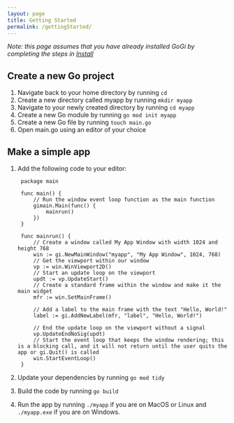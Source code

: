 ```yaml
---
layout: page
title: Getting Started
permalink: /gettingStarted/
---
```


_Note: this page assumes that you have already installed GoGi by completing the steps in [Install](/install)_

## Create a new Go project

1. Navigate back to your home directory by running `cd`
2. Create a new directory called myapp by running `mkdir myapp`
3. Navigate to your newly created directory by running `cd myapp`
4. Create a new Go module by running `go mod init myapp`
5. Create a new Go file by running `touch main.go`
6. Open main.go using an editor of your choice

## Make a simple app

1. Add the following code to your editor:

        package main

        func main() {
            // Run the window event loop function as the main function
            gimain.Main(func() {
                mainrun()
            })
        }

        func mainrun() {
            // Create a window called My App Window with width 1024 and height 768
            win := gi.NewMainWindow("myapp", "My App Window", 1024, 768)
            // Get the viewport within our window
            vp := win.WinViewport2D()
            // Start an update loop on the viewport
            updt := vp.UpdateStart()
            // Create a standard frame within the window and make it the main widget
            mfr := win.SetMainFrame()

            // Add a label to the main frame with the text "Hello, World!"
            label := gi.AddNewLabel(mfr, "label", "Hello, World!")

            // End the update loop on the viewport without a signal
            vp.UpdateEndNoSig(updt)
            // Start the event loop that keeps the window rendering; this is a blocking call, and it will not return until the user quits the app or gi.Quit() is called
            win.StartEventLoop()
        }

2. Update your dependencies by running `go mod tidy`
3. Build the code by running `go build`
4. Run the app by running `./myapp` if you are on MacOS or Linux and `./myapp.exe` if you are on Windows.